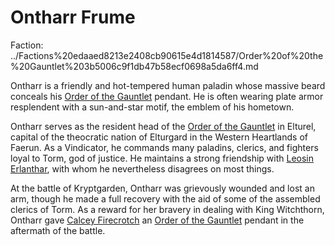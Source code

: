 # Ontharr Frume

Faction: ../Factions%20edaaed8213e2408cb90615e4d1814587/Order%20of%20the%20Gauntlet%203b5006c9f1db47b58ecf0698a5da6ff4.md

Ontharr is a friendly and hot-tempered human paladin whose massive beard conceals his [Order of the Gauntlet](../Factions/Order%20of%20the%20Gauntlet.md) pendant. He is often wearing plate armor resplendent with a sun-and-star motif, the emblem of his hometown.

Ontharr serves as the resident head of the [Order of the Gauntlet](../Factions/Order%20of%20the%20Gauntlet.md) in Elturel, capital of the theocratic nation of Elturgard in the Western Heartlands of Faerun. As a Vindicator, he commands many paladins, clerics, and fighters loyal to Torm, god of justice. He maintains a strong friendship with [Leosin Erlanthar](Leosin%20Erlanthar.md), with whom he nevertheless disagrees on most things.

At the battle of Kryptgarden, Ontharr was grievously wounded and lost an arm, though he made a full recovery with the aid of some of the assembled clerics of Torm. As a reward for her bravery in dealing with King Witchthorn, Ontharr gave [Calcey Firecrotch](Calcey%20Firecrotch/%21index.md) an [Order of the Gauntlet](../Factions/Order%20of%20the%20Gauntlet.md) pendant in the aftermath of the battle.